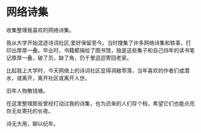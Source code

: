 # 网络诗集
收集整理我喜欢的网络诗集。

我从大学开始混迹诗词社区,爱好保留至今。当时搜集了许多网络诗集和轶事，打印出厚厚一叠。毕业时，书籍都捐给了图书馆，独是这些集子和自己四年的读书笔记厚厚一叠，破了页，缺了角，仍千里迢迢寄回老家。

比起我上大学时，今天网络上的诗词社区显得凋敝零落，当年喜欢的作者们或潜水，或离开，离开社区或离开人世。

旧年人物散钱塘。

在这里整理那些曾经打动过我的诗集，也为迟来的人们存个档，希望它们也能点亮你无处寄托的长夜。

诗无大用，聊以纪年。

